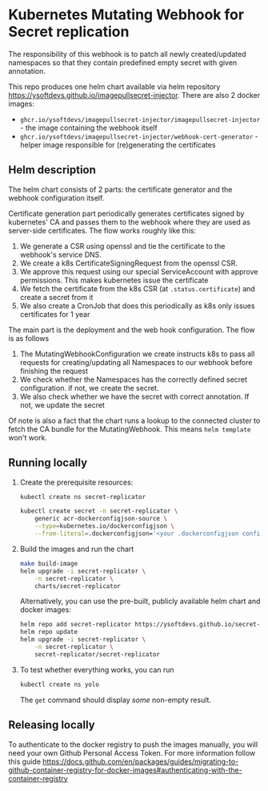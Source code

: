 # Kubernetes Mutating Webhook for Secret replication

The responsibility of this webhook is to patch all newly created/updated namespaces so that they contain predefined empty secret with given annotation. 

This repo produces one helm chart available via helm repository https://ysoftdevs.github.io/imagepullsecret-injector. There are also 2 docker images:
- `ghcr.io/ysoftdevs/imagepullsecret-injector/imagepullsecret-injector` - the image containing the webhook itself
- `ghcr.io/ysoftdevs/imagepullsecret-injector/webhook-cert-generator` - helper image responsible for (re)generating the certificates

## Helm description
The helm chart consists of 2 parts: the certificate generator and the webhook configuration itself.

Certificate generation part periodically generates certificates signed by kubernetes' CA and passes them to the webhook where they are used as server-side certificates. The flow works roughly like this:
1. We generate a CSR using openssl and tie the certificate to the webhook's service DNS.
1. We create a k8s CertificateSigningRequest from the openssl CSR.
1. We approve this request using our special ServiceAccount with approve permissions. This makes kubernetes issue the certificate
1. We fetch the certificate from the k8s CSR (at `.status.certificate`) and create a secret from it
1. We also create a CronJob that does this periodically as k8s only issues certificates for 1 year

The main part is the deployment and the web hook configuration. The flow is as follows
1. The MutatingWebhookConfiguration we create instructs k8s to pass all requests for creating/updating all Namespaces to our webhook before finishing the request
1. We check whether the Namespaces has the correctly defined secret configuration. if not, we create the secret.
1. We also check whether we have the secret with correct annotation. If not, we update the secret

Of note is also a fact that the chart runs a lookup to the connected cluster to fetch the CA bundle for the MutatingWebhook. This means `helm template` won't work.

## Running locally
1. Create the prerequisite resources:
    ```bash
    kubectl create ns secret-replicator

    kubectl create secret -n secret-replicator \
        generic acr-dockerconfigjson-source \
        --type=kubernetes.io/dockerconfigjson \
        --from-literal=.dockerconfigjson='<your .dockerconfigjson configuration file>'
    ```

1. Build the images and run the chart
    ``` bash
    make build-image
    helm upgrade -i secret-replicator \
        -n secret-replicator \
        charts/secret-replicator
    ```
    Alternatively, you can use the pre-built, publicly available helm chart and docker images:
    ```bash
    helm repo add secret-replicator https://ysoftdevs.github.io/secret-replicator
    helm repo update
    helm upgrade -i secret-replicator \
        -n secret-replicator \
        secret-replicator/secret-replicator
    ```

1. To test whether everything works, you can run
    ```bash
    kubectl create ns yolo    
    ```
    The `get` command should display _some_ non-empty result.

## Releasing locally
To authenticate to the docker registry to push the images manually, you will need your own Github Personal Access Token. For more information follow this guide https://docs.github.com/en/packages/guides/migrating-to-github-container-registry-for-docker-images#authenticating-with-the-container-registry